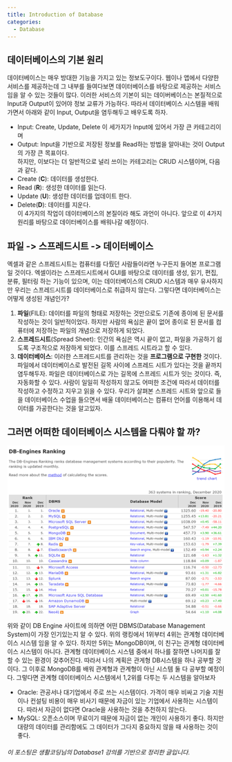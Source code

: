 ```yaml
---
title: Introduction of Database
categories:
  - Database
---
```


## 데이터베이스의 기본 원리

데이터베이스는 매우 방대한 기능을 가지고 있는 정보도구이다. 웹이나 앱에서 다양한 서비스를 제공하는데 그 내부를 들여다보면 데이터베이스를 바탕으로 제공하는 서비스임을 알 수 있는 것들이 많다. 이러한 서비스의 기본이 되는 데이버베이스는 본질적으로 Input과 Output이 있어야 정보 교류가 가능하다. 따라서 데이터베이스 시스템을 배워가면서 아래와 같이 Input, Output을 염두해두고 배우도록 하자.

- Input: Create, Update, Delete 이 세가지가 Input에 있어서 가장 큰 카테고리이며
- Output: Input을 기반으로 저장된 정보를 Read하는 방법을 알아내는 것이 Output의 가장 큰 목표이다.<br>
  하지만, 이보다는 더 일반적으로 널리 쓰이는 카테고리는 CRUD 시스템이며, 다음과 같다.
- Create (**C**): 데이터를 생성한다.
- Read (**R**): 생성한 데이터를 읽는다.
- Update (**U**): 생성한 데이터를 업데이트 한다.
- Delete(**D**): 데이터를 지운다.<br>
  이 4가지의 작업이 데이터베이스의 본질이라 해도 과언이 아니다. 앞으로 이 4가지 원리를 바탕으로 데이터베이스를 배워나갈 예정이다.

## 파일 -> 스프레드시트 -> 데이터베이스

엑셀과 같은 스프레드시트는 컴퓨터를 다뤘던 사람들이라면 누구든지 들어본 프로그램일 것이다. 엑셀이라는 스프레드시트에서 GUI를 바탕으로 데이터를 생성, 읽기, 편집, 분류, 필터링 하는 기능이 있으며, 이는 데이터베이스의 CRUD 시스템과 매우 유사하지만 우리는 스프레드시트를 데이터베이스로 취급하지 않는다. 그렇다면 데이터베이스는 어떻게 생성된 개념인가?

1.  **파일**(FILE): 데이터를 파일의 형태로 저장하는 것만으로도 기존에 종이에 된 문서를 작성하는 것이 일반적이었다. 하지만 사람의 욕심은 끝이 없어 종이로 된 문서를 컴퓨터에 저장하는 파일의 개념으로 저장하게 되었다.
2.  **스프레드시트**(Spread Sheet): 인간의 욕심은 역시 끝이 없고, 파일을 가공하기 쉽도록 구조적으로 저장하게 되었다. 이를 스프레드 시트라고 할 수 있다.
3.  **데이터베이스**: 이러한 스프레드시트를 관리하는 것을 **프로그램으로 구현한** 것이다. 파일에서 데이터베이스로 발전된 길목 사이에 스프레드 시트가 있다는 것을 끝까지 염두해두자.
    파일은 데이터베이스로 가는 길목에 스프레드 시트가 잇는 것이다. 즉, 자동화할 수 있다. 사람이 일일히 작성하지 않고도 어떠한 조건에 따라서 데이터를 작성하고 수정하고 지우고 읽을 수 있다. 우리가 살펴본 스프레드 시트와 앞으로 들을 데이터베이스 수업을 들으면서 배울 데이터베이스는 컴퓨터 언어를 이용해서 데이터를 가공한다는 것을 알고있자.

## 그러면 어떠한 데이터베이스 시스템을 다뤄야 할 까?

![1](/assets/images/post/2020-12-16-Database/1.png)

위와 같이 DB Engine 사이트에 의하면 어떤 DBMS(Database Management System)이 가장 인기있는지 알 수 있다. 위의 랭킹에서 1위부터 4위는 관계형 데이터베이스 시스템 임을 알 수 있다. 하지만 5위는 MongoDB이며, 이 친구는 관계형 데이터베이스 시스템이 아니다. 관계형 데이터베이스 시스템 중에서 하나를 잘하면 나머지를 잘할 수 있는 환경이 갖추어진다. 따라서 나의 계획은 관게형 DB시스템을 하나 공부할 것이다. 그 이후로 MongoDB를 배워 관계형과 관계형이 아닌 시스템 둘 다 공부할 예정이다.
그렇다면 관계형 데이터베이스 시스템에서 1,2위를 다투는 두 시스템을 알아보자

- Oracle: 관공서나 대기업에서 주로 쓰는 시스템이다. 가격이 매우 비싸고 기술 지원이나 컨설팅 비용이 매우 비사기 때문에 자금이 있는 기업에서 사용하는 시스템이다. 따라서 자금이 없다면 Oracle을 사용하는 것을 추천하지 않는다.
- MySQL: 오픈소스이며 무료이기 때문에 자금이 없는 개인이 사용하기 좋다. 하지만 대량의 데이터를 관리함에도 그 데이터가 그다지 중요하지 않을 때 사용하는 것이 좋다.<br>

###### 이 포스팅은 생활코딩님의 Database1 강의를 기반으로 정리한 글입니다.
